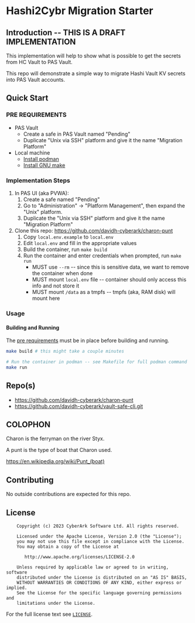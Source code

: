 # Hashi2Cybr Migration Starter

<!-- Update: <2023-09-18 17:28:46 david.hisel> -->

## Introduction -- THIS IS A DRAFT IMPLEMENTATION

This implementation will help to show what is possible to get the
secrets from HC Vault to PAS Vault.

This repo will demonstrate a simple way to migrate Hashi Vault KV secrets into PAS Vault accounts.

## Quick Start

### PRE REQUIREMENTS

* PAS Vault
  * Create a safe in PAS Vault named "Pending"
  * Duplicate "Unix via SSH" platform and give it the name "Migration Platform"
* Local machine
  * [Install podman](https://podman.io/docs/installation)
  * [Install GNU make](https://www.gnu.org/software/make/)

### Implementation Steps

1. In PAS UI (aka PVWA):
   1. Create a safe named "Pending"
   2. Go to "Administration" -> "Platform Management", then expand the "Unix" platform.
   3. Duplicate the "Unix via SSH" platform and give it the name "Migration Platform"
2. Clone this repo:  <https://github.com/davidh-cyberark/charon-punt>
   1. Copy `local.env.example` to `local.env`
   2. Edit `local.env` and fill in the appropriate values
   3. Build the container, run `make build`
   4. Run the container and enter credentials when prompted, run `make run`
      * MUST use `--rm` -- since this is sensitive data, we want to remove the container when done
      * MUST mount `local.env` file -- container should only access this info and not store it
      * MUST mount `/data` as a tmpfs -- tmpfs (aka, RAM disk) will mount here

### Usage

#### Building and Running

The [pre requirements](#pre-requirements) must be in place before building and running.


```bash
make build # this might take a couple minutes

# Run the container in podman -- see Makefile for full podman command
make run
```

## Repo(s)

* <https://github.com/davidh-cyberark/charon-punt>
* <https://github.com/davidh-cyberark/vault-safe-cli.git>

## COLOPHON

Charon is the ferryman on the river Styx.

A punt is the type of boat that Charon used.

https://en.wikipedia.org/wiki/Punt_(boat)

## Contributing

No outside contributions are expected for this repo.

## License

```text
    Copyright (c) 2023 CyberArk Software Ltd. All rights reserved.
    
    Licensed under the Apache License, Version 2.0 (the "License");
    you may not use this file except in compliance with the License.
    You may obtain a copy of the License at
    
       http://www.apache.org/licenses/LICENSE-2.0
    
    Unless required by applicable law or agreed to in writing, software
    distributed under the License is distributed on an "AS IS" BASIS,
    WITHOUT WARRANTIES OR CONDITIONS OF ANY KIND, either express or implied.
    See the License for the specific language governing permissions and
    limitations under the License.
```

For the full license text see [`LICENSE`](LICENSE).
